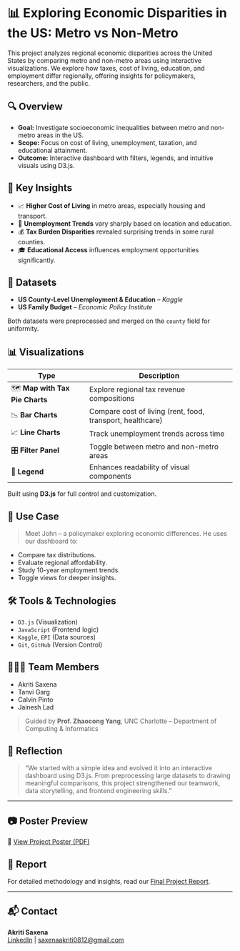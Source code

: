 # 📊 Exploring Economic Disparities in the US: Metro vs Non-Metro

This project analyzes regional economic disparities across the United States by comparing metro and non-metro areas using interactive visualizations. We explore how taxes, cost of living, education, and employment differ regionally, offering insights for policymakers, researchers, and the public.

## 🔍 Overview

- **Goal:** Investigate socioeconomic inequalities between metro and non-metro areas in the US.
- **Scope:** Focus on cost of living, unemployment, taxation, and educational attainment.
- **Outcome:** Interactive dashboard with filters, legends, and intuitive visuals using D3.js.

## 🧠 Key Insights

- 📈 **Higher Cost of Living** in metro areas, especially housing and transport.
- 💼 **Unemployment Trends** vary sharply based on location and education.
- 💰 **Tax Burden Disparities** revealed surprising trends in some rural counties.
- 🎓 **Educational Access** influences employment opportunities significantly.

## 📁 Datasets

- **US County-Level Unemployment & Education** – *Kaggle*
- **US Family Budget** – *Economic Policy Institute*

Both datasets were preprocessed and merged on the `county` field for uniformity.

## 📊 Visualizations

| Type | Description |
|------|-------------|
| 🗺️ **Map with Tax Pie Charts** | Explore regional tax revenue compositions |
| 📉 **Bar Charts** | Compare cost of living (rent, food, transport, healthcare) |
| 📈 **Line Charts** | Track unemployment trends across time |
| 🎛️ **Filter Panel** | Toggle between metro and non-metro areas |
| 🎨 **Legend** | Enhances readability of visual components |

Built using **D3.js** for full control and customization.

## 🧪 Use Case

> Meet John – a policymaker exploring economic differences. He uses our dashboard to:
- Compare tax distributions.
- Evaluate regional affordability.
- Study 10-year employment trends.
- Toggle views for deeper insights.

## 🛠️ Tools & Technologies

- `D3.js` (Visualization)
- `JavaScript` (Frontend logic)
- `Kaggle`, `EPI` (Data sources)
- `Git`, `GitHub` (Version Control)

## 🧑‍🤝‍🧑 Team Members

- Akriti Saxena  
- Tanvi Garg  
- Calvin Pinto  
- Jainesh Lad

> Guided by **Prof. Zhaocong Yang**, UNC Charlotte – Department of Computing & Informatics

## 🔮 Reflection

> “We started with a simple idea and evolved it into an interactive dashboard using D3.js. From preprocessing large datasets to drawing meaningful comparisons, this project strengthened our teamwork, data storytelling, and frontend engineering skills.”

---

## 📷 Poster Preview

📄 [View Project Poster (PDF)](./VA_Team13_Poster-1.pdf)


## 📝 Report

For detailed methodology and insights, read our [Final Project Report](./Team%2013_Final%20Project%20_Report-1.pdf).

---

## 📬 Contact

**Akriti Saxena**  
[LinkedIn](https://www.linkedin.com/in/akritisaxena08) | saxenaakriti0812@gmail.com  
